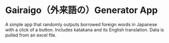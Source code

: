 # Gairaigo（外来語の）Generator App

A simple app that randomly outputs borrowed foreign words in Japanese with a click of a button. Includes katakana and its English translation. Data is pulled from an excel file.
